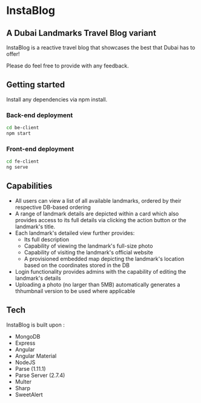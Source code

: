 # InstaBlog
## A Dubai Landmarks Travel Blog variant

InstaBlog is a reactive travel blog that showcases the best that Dubai has to offer! 

Please do feel free to provide with any feedback.

## Getting started
Install any dependencies via npm install.

### Back-end deployment
```sh
cd be-client
npm start
```

### Front-end deployment
```sh
cd fe-client
ng serve
```

## Capabilities
- All users can view a list of all available landmarks, ordered by their respective DB-based ordering
- A range of landmark details are depicted within a card which also provides access to its full details via clicking the action button or the landmark's title.
- Each landmark's detailed view further provides:
    - Its full description
    - Capability of viewing the landmark's full-size photo
    - Capability of visiting the landmark's official website
    - A provisioned embedded map depicting the landmark's location based on the coordinates stored in the DB
- Login functionality provides admins with the capability of editing the landmark's details
- Uploading a photo (no larger than 5MB) automatically generates a thhumbnail version to be used where applicable

## Tech
InstaBlog is built upon :
- MongoDB
- Express
- Angular
- Angular Material
- NodeJS
- Parse (1.11.1)
- Parse Server (2.7.4)
- Multer
- Sharp
- SweetAlert
